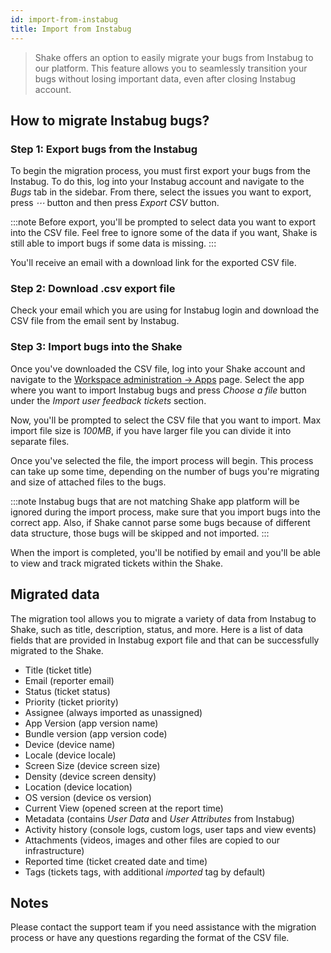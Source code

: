 ```yaml
---
id: import-from-instabug
title: Import from Instabug
---
```


> Shake offers an option to easily migrate your bugs from Instabug to our platform.
This feature allows you to seamlessly transition your bugs without losing important data, even after closing Instabug account.

## How to migrate Instabug bugs?

### Step 1: Export bugs from the Instabug
To begin the migration process, you must first export your bugs from the Instabug.
To do this, log into your Instabug account and navigate to the _Bugs_ tab in the sidebar.
From there, select the issues you want to export, press _⋯_ button and then press _Export CSV_ button.

:::note
Before export, you'll be prompted to select data you want to export into the CSV file.
Feel free to ignore some of the data if you want, Shake is still able to import bugs if some data is missing.
:::

You'll receive an email with a download link for the exported CSV file.

### Step 2: Download .csv export file
Check your email which you are using for Instabug login
and download the CSV file from the email sent by Instabug.

### Step 3: Import bugs into the Shake
Once you've downloaded the CSV file, log into your Shake account and navigate to the [Workspace administration → Apps](https://app.shakebugs.com) page.
Select the app where you want to import Instabug bugs and press _Choose a file_ button under the _Import user feedback tickets_ section.

Now, you'll be prompted to select the CSV file that you want to import.
Max import file size is _100MB_, if you have larger file you can divide it into separate files.

Once you've selected the file, the import process will begin. This process can take up some time, depending on the number of bugs you're migrating and size of attached files to the bugs.

:::note
Instabug bugs that are not matching Shake app platform will be ignored during the import process, make sure that you import bugs into the correct app.
Also, if Shake cannot parse some bugs because of different data structure, those bugs will be skipped and not imported.
:::

When the import is completed, you'll be notified by email and you'll be able to view and track migrated tickets within the Shake.

## Migrated data

The migration tool allows you to migrate a variety of data from Instabug to Shake, such as title, description, status, and more.
Here is a list of data fields that are provided in Instabug export file and that can be successfully migrated to the Shake.

- Title (ticket title)
- Email (reporter email)
- Status (ticket status)
- Priority (ticket priority)
- Assignee (always imported as unassigned)
- App Version (app version name)
- Bundle version (app version code)
- Device (device name)
- Locale (device locale)
- Screen Size (device screen size)
- Density  (device screen density)
- Location (device location)
- OS version (device os version)
- Current View (opened screen at the report time)
- Metadata (contains _User Data_ and _User Attributes_ from Instabug)
- Activity history (console logs, custom logs, user taps and view events)
- Attachments (videos, images and other files are copied to our infrastructure)
- Reported time (ticket created date and time)
- Tags (tickets tags, with additional _imported_ tag by default)

## Notes

Please contact the support team if you need assistance with the migration process or have any questions regarding the format of the CSV file.
